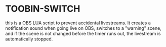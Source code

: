 # TOOBIN-SWITCH
this is a OBS LUA script to prevent accidental livestreams. It creates a notification sound when going live on OBS, switches to a "warning" scene, and if the scene is not changed before the timer runs out, the livestream is automatically stopped.
